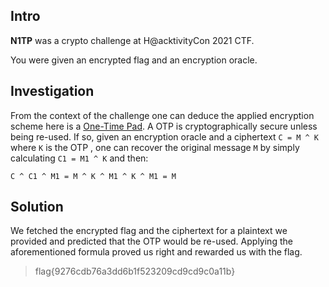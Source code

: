 ## Intro
**N1TP** was a crypto challenge at H@acktivityCon 2021 CTF.  

You were given an encrypted flag and an encryption oracle.

## Investigation
From the context of the challenge one can deduce the applied encryption scheme here is a [One-Time Pad](https://en.wikipedia.org/wiki/One-time_pad). A OTP is cryptographically secure unless being re-used. If so, given an encryption oracle and a ciphertext `C = M ^ K` where `K` is the OTP , one can recover the original message `M` by simply calculating `C1 = M1 ^ K` and then:  

```
C ^ C1 ^ M1 = M ^ K ^ M1 ^ K ^ M1 = M
```

## Solution
We fetched the encrypted flag and the ciphertext for a plaintext we provided and predicted that the OTP would be re-used. Applying the aforementioned formula proved us right and rewarded us with the flag.

> flag{9276cdb76a3dd6b1f523209cd9cd9c0a11b}
